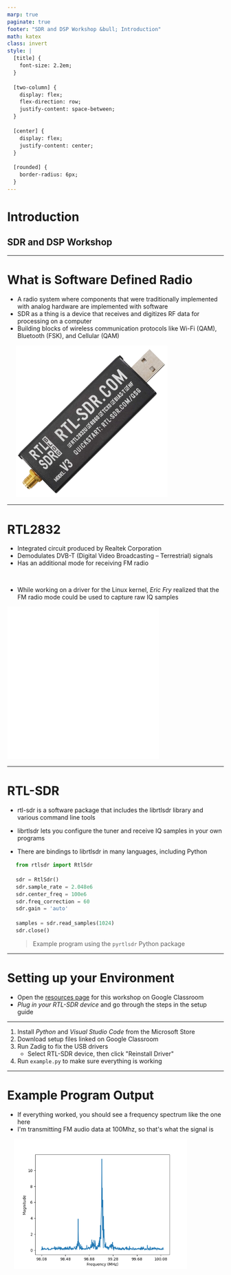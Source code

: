```yaml
---
marp: true
paginate: true
footer: "SDR and DSP Workshop &bull; Introduction"
math: katex
class: invert
style: |
  [title] {
    font-size: 2.2em;
  }

  [two-column] {
    display: flex;
    flex-direction: row;
    justify-content: space-between;
  }

  [center] {
    display: flex;
    justify-content: center;
  }

  [rounded] {
    border-radius: 6px;
  }
---
```


<h1 title>Introduction</h1>

## SDR and DSP Workshop

<!--
We use radio technology like FM radio, Bluetooth, Wi-Fi, and Cellular daily, but how do they actually work?
In this workshop you will learn some of how these systems work and implement your own simplified versions.
-->

---

# What is Software Defined Radio

<div two-column>
<div>

- A radio system where components that were traditionally implemented with analog hardware are implemented with software
- SDR as a thing is a device that receives and digitizes RF data for processing on a computer
- Building blocks of wireless communication protocols like Wi-Fi (QAM), Bluetooth (FSK), and Cellular (QAM)

</div>
<div style="width: 70%;margin-left: 20px;">

![RTL SDR](assets/introduction/rtl-sdr.png)

</div>
</div>

<!--
- QAM → Quadrature Amplitude Modulation
- FSK → Frequency Shift Keying
-->

---

# RTL2832

<div two-column>
<div>

- Integrated circuit produced by Realtek Corporation
- Demodulates DVB-T (Digital Video Broadcasting – Terrestrial) signals
- Has an additional mode for receiving FM radio

<br />

- While working on a driver for the Linux kernel, *Eric Fry* realized that the FM radio mode could be used to capture raw IQ samples

</div>
<div style="width: 70%">

![RTL2832 Pinout](assets/introduction/pinout.png)

</div>
</div>

---

# RTL-SDR

<div two-column>
<div>

- rtl-sdr is a software package that includes the librtlsdr library and various command line tools

- librtlsdr lets you configure the tuner and receive IQ samples in your own programs

- There are bindings to librtlsdr in many languages, including Python

</div>
<div style="width: 100%;margin-left: 20px;">

```python
from rtlsdr import RtlSdr

sdr = RtlSdr()
sdr.sample_rate = 2.048e6
sdr.center_freq = 100e6
sdr.freq_correction = 60
sdr.gain = 'auto'

samples = sdr.read_samples(1024)
sdr.close()
```

> Example program using the `pyrtlsdr` Python package

</div>
</div>

---

# Setting up your Environment

- Open the [resources page](https://connorcode.com/files/Documents/sdr-workshop) for this workshop on Google Classroom
- *Plug in your RTL-SDR device* and go through the steps in the setup guide

<hr/>

1. Install *Python* and *Visual Studio Code* from the Microsoft Store
1. Download setup files linked on Google Classroom
1. Run Zadig to fix the USB drivers
   - Select RTL-SDR device, then click "Reinstall Driver"
1. Run `example.py` to make sure everything is working

---

<div two-column>
<div>

# Example Program Output


- If everything worked, you should see a frequency spectrum like the one here
- I'm transmitting FM audio data at 100Mhz, so that's what the signal is

</div>
<div style="width: 80%;margin-left: 15px;">

<img alt="Expected spectrum" src="assets/introduction/radio-spectrum.png" rounded></img>

</div>
</div>
